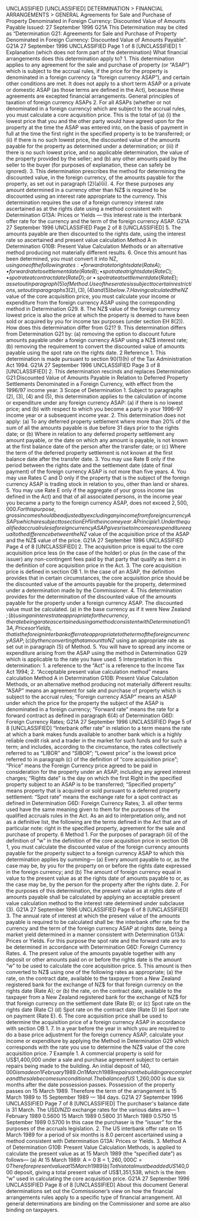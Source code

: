 UNCLASSIFIED \[UNCLASSIFIED\] DETERMINATION > FINANCIAL ARRANGEMENTS > GENERAL Agreements for Sale and Purchase of Property Denominated in Foreign Currency: Discounted Value of Amounts Payable Issued: 27 September 1996 G21A This Determination may be cited as “Determination G21: Agreements for Sale and Purchase of Property Denominated in Foreign Currency: Discounted Value of Amounts Payable”. G21A 27 September 1996 UNCLASSIFIED Page 1 of 8 \[UNCLASSIFIED\] 1 Explanation (which does not form part of the determination) What financial arrangements does this determination apply to? 1. This determination applies to any agreement for the sale and purchase of property (or “ASAP”) which is subject to the accrual rules, if the price for the property is denominated in a foreign currency (a “foreign currency ASAP”), and certain other conditions are met. It does not apply to a short term ASAP or a private or domestic ASAP (as those terms are defined in the Act), because these agreements are excepted financial arrangements. General principles of taxation of foreign currency ASAPs 2. For all ASAPs (whether or not denominated in a foreign currency) which are subject to the accrual rules, you must calculate a core acquisition price. This is the total of (a) (i) the lowest price that you and the other party would have agreed upon for the property at the time the ASAP was entered into, on the basis of payment in full at the time the first right in the specified property is to be transferred; or (ii) if there is no such lowest price, the discounted value of the amounts payable for the property as determined under a determination; or (iii) if there is no such lowest price, and no applicable determination, the value of the property provided by the seller; and (b) any other amounts paid by the seller to the buyer (for purposes of explanation, these can safely be ignored). 3. This determination prescribes the method for determining the discounted value, in the foreign currency, of the amounts payable for the property, as set out in paragraph (2)(a)(ii). 4. For these purposes any amount determined in a currency other than NZ$ is required to be discounted using an interest rate appropriate to the currency. This determination requires the use of a foreign currency interest rate ascertained as at the rights date using a method consistent with Determination G13A: Prices or Yields — this interest rate is the interbank offer rate for the currency and the term of the foreign currency ASAP. G21A 27 September 1996 UNCLASSIFIED Page 2 of 8 \[UNCLASSIFIED\] 5. The amounts payable are then discounted to the rights date, using the interest rate so ascertained and present value calculation Method A in Determination G10B: Present Value Calculation Methods or an alternative method producing not materially different results. 6. Once this amount has been determined, you must convert it into NZ$, using one of the following rates: • forward rate to rights date (Rate A); • forward rate to settlement date (Rate B); • spot rate at rights date (Rate C); • spot rate at contract date (Rate D); or • spot rate at settlement date (Rate E); as set out in paragraph (5) of Method. Use of these rates is subject to certain restrictions, set out in paragraphs 3(2), (3), (4) and (5) below. 7. Having calculated the NZ$ value of the core acquisition price, you must calculate your income or expenditure from the foreign currency ASAP using the corresponding method in Determination G29. 8. The NZ$ value of the foreign currency lowest price is also the price at which the property is deemed to have been sold or acquired by you for income tax purposes (under section EH 8(2)). How does this determination differ from G21? 9. This determination differs from Determination G21 by: (a) removing the option to discount future amounts payable under a foreign currency ASAP using a NZ$ interest rate; (b) removing the requirement to convert the discounted value of amounts payable using the spot rate on the rights date. 2 Reference 1. This determination is made pursuant to section 90(1)(h) of the Tax Administration Act 1994. G21A 27 September 1996 UNCLASSIFIED Page 3 of 8 \[UNCLASSIFIED\] 2. This determination rescinds and replaces Determination G21:Discounted Value of Amounts Payable in Relation to Deferred Property Settlements Denominated in a Foreign Currency, with effect from the 1996/97 income year. 3 Scope of Determination 1. Subject to paragraphs (2), (3), (4) and (5), this determination applies to the calculation of income or expenditure under any foreign currency ASAP: (a) if there is no lowest price; and (b) with respect to which you become a party in your 1996–97 income year or a subsequent income year. 2. This determination does not apply: (a) To any deferred property settlement where more than 20% of the sum of all the amounts payable is due before 31 days prior to the rights date; or (b) Where in relation to any deferred property settlement any amount payable, or the date on which any amount is payable, is not known at the first balance date of the person after the transfer date; or (c) Where the term of the deferred property settlement is not known at the first balance date after the transfer date. 3. You may use Rate B only if the period between the rights date and the settlement date (date of final payment) of the foreign currency ASAP is not more than five years. 4. You may use Rates C and D only if the property that is the subject of the foreign currency ASAP is trading stock in relation to you, other than land or shares. 5. You may use Rate E only if the aggregate of your gross income (as defined in the Act) and that of all associated persons, in the income year you became a party to the foreign currency ASAP, does not exceed $2,500,000. For this purpose, gross income should be adjusted by excluding any income from foreign currency ASAPs which are subject to section EH 1 in the income year. 4 Principle 1. Under the qualified accrual rules a foreign currency ASAP gives rise to income or expenditure equal to the difference between the NZ$ value of the acquisition price of the ASAP and the NZ$ value of the price. G21A 27 September 1996 UNCLASSIFIED Page 4 of 8 \[UNCLASSIFIED\] 2. The acquisition price is equal to the core acquisition price less (in the case of the holder) or plus (in the case of the issuer) any non-contingent fees paid by that party that qualify as item z in the definition of core acquisition price in the Act. 3. The core acquisition price is defined in section OB 1. In the case of an ASAP, the definition provides that in certain circumstances, the core acquisition price should be the discounted value of the amounts payable for the property, determined under a determination made by the Commissioner. 4. This determination provides for the determination of the discounted value of the amounts payable for the property under a foreign currency ASAP. The discounted value must be calculated. (a) in the base currency as if it were New Zealand $; (b) using an interest rate appropriate for the currency, the rate being a rate ascertained using a method consistent with Determination G13A, Prices or Yields, that is the foreign interbank offer rate appropriate to the term of the foreign currency ASAP; (c) by then converting that amount to NZ$ using an appropriate rate as set out in paragraph (5) of Method. 5. You will have to spread any income or expenditure arising from the ASAP using the method in Determination G29 which is applicable to the rate you have used. 5 Interpretation In this determination: 1. a reference to the “Act” is a reference to the Income Tax Act 1994; 2. “Acceptable present value calculation method” means calculation Method A in Determination G10B: Present Value Calculation Methods, or an alternative method producing not materially different results: “ASAP” means an agreement for sale and purchase of property which is subject to the accrual rules; “Foreign currency ASAP” means an ASAP under which the price for the property the subject of the ASAP is denominated in a foreign currency; “Forward rate” means the rate for a forward contract as defined in paragraph 6(4) of Determination G6D: Foreign Currency Rates; G21A 27 September 1996 UNCLASSIFIED Page 5 of 8 \[UNCLASSIFIED\] “Interbank offer rate” in relation to a term means the rate at which a bank makes funds available to another bank which is a highly reliable credit risk and a trader in the market for such funds and for such a term; and includes, according to the circumstance, the rates collectively referred to as “LIBOR” and “SIBOR”; “Lowest price” is the lowest price referred to in paragraph (c) of the definition of “core acquisition price”; “Price” means the Foreign Currency price agreed to be paid in consideration for the property under an ASAP, including any agreed interest charges; “Rights date” is the day on which the first Right in the specified property subject to an ASAP is to be transferred; “Specified property” means property that is acquired or sold pursuant to a deferred property settlement: “Spot rate” means the exchange rate for a spot contract as defined in Determination G6D: Foreign Currency Rates; 3. all other terms used have the same meaning given to them for the purposes of the qualified accruals rules in the Act. As an aid to interpretation only, and not as a definitive list, the following are the terms defined in the Act that are of particular note: right in the specified property, agreement for the sale and purchase of property. 6 Method 1. For the purposes of paragraph (ii) of the definition of “w” in the definition of the core acquisition price in section OB 1, you must calculate the discounted value of the foreign currency amounts payable for the property subject to a foreign currency ASAP to which this determination applies by summing— (a) Every amount payable to or, as the case may be, by you for the property on or before the rights date expressed in the foreign currency; and (b) The amount of foreign currency equal in value to the present value as at the rights date of amounts payable to or, as the case may be, by the person for the property after the rights date. 2. For the purposes of this determination, the present value as at rights date of amounts payable shall be calculated by applying an acceptable present value calculation method to the interest rate determined under subclause (3). G21A 27 September 1996 UNCLASSIFIED Page 6 of 8 \[UNCLASSIFIED\] 3. The annual rate of interest at which the present value of the amounts payable is required to be calculated shall be: the interbank offer rate for the currency and the term of the foreign currency ASAP at rights date, being a market yield determined in a manner consistent with Determination G13A: Prices or Yields. For this purpose the spot rate and the forward rate are to be determined in accordance with Determination G6D: Foreign Currency Rates. 4. The present value of the amounts payable together with any deposit or other amounts paid on or before the rights date is the amount “w” to be used to calculate the core acquisition price. 5. This amount is then converted to NZ$ using one of the following rates as appropriate; (a) the rate, on the contract date, available to the taxpayer from a New Zealand registered bank for the exchange of NZ$ for that foreign currency on the rights date (Rate A); or (b) the rate, on the contract date, available to the taxpayer from a New Zealand registered bank for the exchange of NZ$ for that foreign currency on the settlement date (Rate B); or (c) Spot rate on the rights date (Rate C) (d) Spot rate on the contract date (Rate D) (e) Spot rate on payment (Rate E). 6. The core acquisition price shall be used to determine the acquisition price of a foreign currency ASAP in accordance with section OB 1. 7. In a year before the year in which you are required to do a base price adjustment for the foreign currency ASAP, calculate your income or expenditure by applying the Method in Determination G29 which corresponds with the rate you use to determine the NZ$ value of the core acquisition price. 7 Example 1. A commercial property is sold for US$1,400,000 under a sale and purchase agreement subject to certain repairs being made to the building. An initial deposit of $140,000 is made on 1 February 1989. On 1 March 1989 repairs on the building are complete and the sale becomes unconditional. The balance of US$ 1,260,000 is due six months after the date possession passes. Possession of the property passes on 15 March 1989. Therefore the term of the arrangement is 15 March 1989 to 15 September 1989 — 184 days. G21A 27 September 1996 UNCLASSIFIED Page 7 of 8 \[UNCLASSIFIED\] The purchaser's balance date is 31 March. The USD/NZD exchange rates for the various dates are— 1 February 1989 0.5600 15 March 1989 0.5800 31 March 1989 0.5750 15 September 1989 0.5700 In this case the purchaser is the “issuer” for the purposes of the accruals legislation. 2. The US interbank offer rate on 15 March 1989 for a period of six months is 8.0 percent ascertained using a method consistent with Determination G13A: Prices or Yields. 3. Method A of Determination G10B: Present Value Calculation Methods, is applied to calculate the present value as at 15 March 1989 (the “specified date”) as follows— (a) At 15 March 1989: A = 0 B = $1,260,000 C = 0 Therefore present value at 15 March 1989 (b) To this total must be added US$140,000 deposit, giving a total present value of US$1,351,538, which is the item “w” used in calculating the core acquisition price. G21A 27 September 1996 UNCLASSIFIED Page 8 of 8 \[UNCLASSIFIED\] About this document General determinations set out the Commissioner’s view on how the financial arrangements rules apply to a specific type of financial arrangement. All general determinations are binding on the Commissioner and some are also binding on taxpayers.